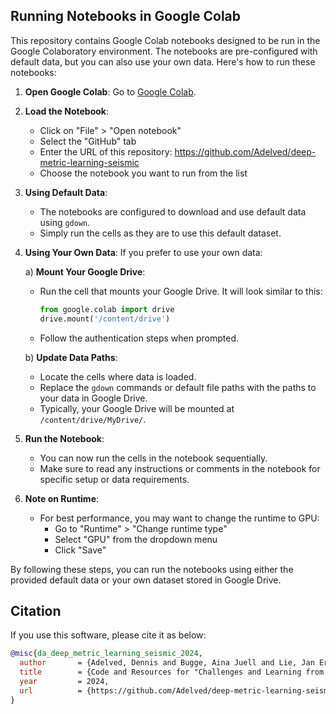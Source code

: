 ## Running Notebooks in Google Colab

This repository contains Google Colab notebooks designed to be run in the Google Colaboratory environment. The notebooks are pre-configured with default data, but you can also use your own data. Here's how to run these notebooks:

1. **Open Google Colab**: Go to [Google Colab](https://colab.research.google.com/).

2. **Load the Notebook**: 
   - Click on "File" > "Open notebook"
   - Select the "GitHub" tab
   - Enter the URL of this repository: https://github.com/Adelved/deep-metric-learning-seismic
   - Choose the notebook you want to run from the list

3. **Using Default Data**:
   - The notebooks are configured to download and use default data using `gdown`.
   - Simply run the cells as they are to use this default dataset.

4. **Using Your Own Data**:
   If you prefer to use your own data:
   
   a) **Mount Your Google Drive**:
      - Run the cell that mounts your Google Drive. It will look similar to this:
        ```python
        from google.colab import drive
        drive.mount('/content/drive')
        ```
      - Follow the authentication steps when prompted.
   
   b) **Update Data Paths**:
      - Locate the cells where data is loaded.
      - Replace the `gdown` commands or default file paths with the paths to your data in Google Drive.
      - Typically, your Google Drive will be mounted at `/content/drive/MyDrive/`.

5. **Run the Notebook**:
   - You can now run the cells in the notebook sequentially.
   - Make sure to read any instructions or comments in the notebook for specific setup or data requirements.

6. **Note on Runtime**:
   - For best performance, you may want to change the runtime to GPU:
     - Go to "Runtime" > "Change runtime type"
     - Select "GPU" from the dropdown menu
     - Click "Save"

By following these steps, you can run the notebooks using either the provided default data or your own dataset stored in Google Drive.

## Citation

If you use this software, please cite it as below:
```bibtex
@misc{da_deep_metric_learning_seismic_2024,
  author       = {Adelved, Dennis and Bugge, Aina Juell and Lie, Jan Erik and Bormann, Peter and Faleide, Jan Inge},
  title        = {Code and Resources for "Challenges and Learning from Exploring Deep Metric Learning for Identifying Seismic Stratigraphy"},
  year         = 2024,
  url          = {https://github.com/Adelved/deep-metric-learning-seismic}
}

